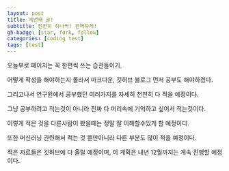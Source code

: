 ```yaml
---
layout: post
title: 세번째 글!
subtitle: 천천히 하나씩! 완벽하게!
gh-badge: [star, fork, follow]
categories: [coding test]
tags: [test]
---
```


오늘부로 페이지는 꼭 한편씩 쓰는 습관들이기.

어떻게 작성을 해야하는지 몰라서 마크다운, 깃허브 블로그 먼저 공부도 해야하겠다.

그리고나서 연구원에서 공부했던 여러가지를 자세히 천천히 다 적을 예정이다.

그냥 공부하려고 적는것이 아니라 진짜 다 머리속에 기억하고 싶어서 적는것이다.

이렇게 적은 것을 다른사람이 봤을때는 정말 잘 이해할수있게 할 예정이다.

또한 머신러닝 관련해서 적는 것 뿐만아니라 다른 부분도 많이 적을 예정이다.

적은 자료들은 깃허브에 다 올릴 예정이며, 이 계획은 내년 12월까지는 게속 진행할 예정이다.

